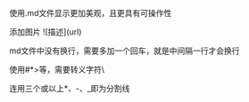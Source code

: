 使用.md文件显示更加美观，且更具有可操作性

添加图片  \!\[描述\](url)

md文件中没有换行，需要多加一个回车，就是中间隔一行才会换行

使用\#\*\>等，需要转义字符\\

连用三个或以上\*、\-、\_即为分割线

